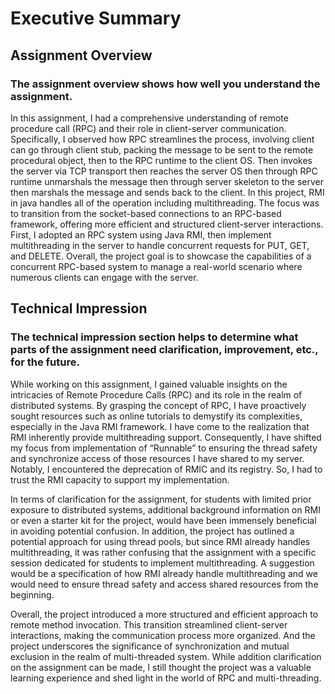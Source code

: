 # Executive Summary

## Assignment Overview

### The assignment overview shows how well you understand the assignment.

In this assignment, I had a comprehensive understanding of remote procedure call (RPC) and their role in client-server communication. Specifically, I observed how RPC streamlines the process, involving client can go through client stub, packing the message to be sent to the remote procedural object, then to the RPC runtime to the client OS. Then invokes the server via TCP transport then reaches the server OS then through RPC runtime unmarshals the message then through server skeleton to the server then marshals the message and sends back to the client. In this project, RMI in java handles all of the operation including multithreading. The focus was to transition from the socket-based connections to an RPC-based framework, offering more efficient and structured client-server interactions. First, I adopted an RPC system using Java RMI, then implement multithreading in the server to handle concurrent requests for PUT, GET, and DELETE. Overall, the project goal is to showcase the capabilities of a concurrent RPC-based system to manage a real-world scenario where numerous clients can engage with the server.

## Technical Impression

### The technical impression section helps to determine what parts of the assignment need clarification, improvement, etc., for the future.

While working on this assignment, I gained valuable insights on the intricacies of Remote Procedure Calls (RPC) and its role in the realm of distributed systems. By grasping the concept of RPC, I have proactively sought resources such as online tutorials to demystify its complexities, especially in the Java RMI framework. I have come to the realization that RMI inherently provide multithreading support. Consequently, I have shifted my focus from implementation of “Runnable” to ensuring the thread safety and synchronize access of those resources I have shared to my server. Notably, I encountered the deprecation of RMIC and its registry. So, I had to trust the RMI capacity to support my implementation.

In terms of clarification for the assignment, for students with limited prior exposure to distributed systems, additional background information on RMI or even a starter kit for the project, would have been immensely beneficial in avoiding potential confusion. In addition, the project has outlined a potential approach for using thread pools, but since RMI already handles multithreading, it was rather confusing that the assignment with a specific session dedicated for students to implement multithreading. A suggestion would be a specification of how RMI already handle multithreading and we would need to ensure thread safety and access shared resources from the beginning.

Overall, the project introduced a more structured and efficient approach to remote method invocation. This transition streamlined client-server interactions, making the communication process more organized. And the project underscores the significance of synchronization and mutual exclusion in the realm of multi-threaded system. While addition clarification on the assignment can be made, I still thought the project was a valuable learning experience and shed light in the world of RPC and multi-threading.
